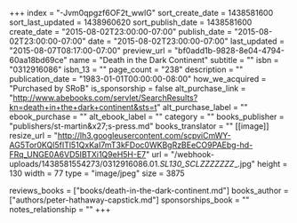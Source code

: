 +++
index = "-Jvm0qpgzf6OF2t_wwlG"
sort_create_date = 1438581600
sort_last_updated = 1438960620
sort_publish_date = 1438581600
create_date = "2015-08-02T23:00:00-07:00"
publish_date = "2015-08-02T23:00:00-07:00"
date = "2015-08-02T23:00:00-07:00"
last_updated = "2015-08-07T08:17:00-07:00"
preview_url = "bf0add1b-9828-8e04-4794-60aa18bd69ce"
name = "Death in the Dark Continent"
subtitle = ""
isbn = "0312916086"
isbn_13 = ""
page_count = "238"
description = ""
publication_date = "1983-01-01T00:00:00-08:00"
how_we_acquired = "Purchased by SRoB"
is_sponsorship = false
alt_purchase_link = "http://www.abebooks.com/servlet/SearchResults?kn=death+in+the+dark+continent&sts=t"
alt_purchase_label = ""
ebook_purchase = ""
alt_ebook_label = ""
category = ""
books_publisher = "publishers/st-martin&x27;s-press.md"
books_translator = ""
[[image]]
resize_url = "http://lh3.googleusercontent.com/scpviCmWY-AG5Tor0KQl5fITl51QxKaI7mT3kFDoc0WKBgRzBEeCO9PAEbg-hd-FRq_UNGE0A6VD5IBTXi1Q9eH5H-E7"
url = "/webhook-uploads/1438581554273/0312916086.01._SL130_SCLZZZZZZZ__.jpg"
height = 130
width = 77
type = "image/jpeg"
size = 3875

reviews_books = ["books/death-in-the-dark-continent.md"]
books_author = ["authors/peter-hathaway-capstick.md"]
sponsorships_book = ""
notes_relationship = ""
+++
